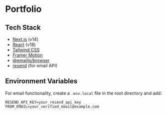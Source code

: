 # Portfolio

## Tech Stack

- [Next.js](https://nextjs.org/) (v14)
- [React](https://react.dev/) (v18)
- [Tailwind CSS](https://tailwindcss.com/)
- [Framer Motion](https://www.framer.com/motion/)
- [@emailjs/browser](https://www.emailjs.com/docs/sdk/installation/)
- [resend](https://resend.com/) (for email API)

## Environment Variables

For email functionality, create a `.env.local` file in the root directory and add:

```
RESEND_API_KEY=your_resend_api_key
FROM_EMAIL=your_verified_email@example.com
```
